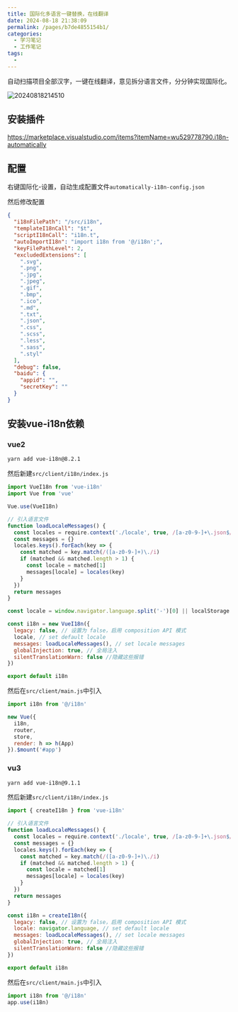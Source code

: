 ```yaml
---
title: 国际化多语言一键替换，在线翻译
date: 2024-08-18 21:38:09
permalink: /pages/b7de4855154b1/
categories:
  - 学习笔记
  - 工作笔记
tags:
  - 
---
```


自动扫描项目全部汉字，一键在线翻译，意见拆分语言文件，分分钟实现国际化。

![20240818214510](https://gcore.jsdelivr.net/gh/wu529778790/image/blog/20240818214510.png)

<!-- more -->

## 安装插件

<https://marketplace.visualstudio.com/items?itemName=wu529778790.i18n-automatically>

## 配置

右键国际化-设置，自动生成配置文件`automatically-i18n-config.json`

然后修改配置

```json
{
  "i18nFilePath": "/src/i18n",
  "templateI18nCall": "$t",
  "scriptI18nCall": "i18n.t",
  "autoImportI18n": "import i18n from '@/i18n';",
  "keyFilePathLevel": 2,
  "excludedExtensions": [
    ".svg",
    ".png",
    ".jpg",
    ".jpeg",
    ".gif",
    ".bmp",
    ".ico",
    ".md",
    ".txt",
    ".json",
    ".css",
    ".scss",
    ".less",
    ".sass",
    ".styl"
  ],
  "debug": false,
  "baidu": {
    "appid": "",
    "secretKey": ""
  }
}
```

## 安装vue-i18n依赖

### vue2

```sh
yarn add vue-i18n@8.2.1
```

然后新建`src/client/i18n/index.js`

```js
import VueI18n from 'vue-i18n'
import Vue from 'vue'

Vue.use(VueI18n)

// 引入语言文件
function loadLocaleMessages() {
  const locales = require.context('./locale', true, /[a-z0-9-]+\.json$/i)
  const messages = {}
  locales.keys().forEach(key => {
    const matched = key.match(/([a-z0-9-]+)\./i)
    if (matched && matched.length > 1) {
      const locale = matched[1]
      messages[locale] = locales(key)
    }
  })
  return messages
}

const locale = window.navigator.language.split('-')[0] || localStorage.getItem('locale') || 'zh'

const i18n = new VueI18n({
  legacy: false, // 设置为 false，启用 composition API 模式
  locale, // set default locale
  messages: loadLocaleMessages(), // set locale messages
  globalInjection: true, // 全局注入
  silentTranslationWarn: false //隐藏这些报错
})

export default i18n
```

然后在`src/client/main.js`中引入

```js
import i18n from '@/i18n'

new Vue({
  i18n,
  router,
  store,
  render: h => h(App)
}).$mount('#app')
```

### vu3

```sh
yarn add vue-i18n@9.1.1
```

然后新建`src/client/i18n/index.js`

```js
import { createI18n } from 'vue-i18n'

// 引入语言文件
function loadLocaleMessages() {
  const locales = require.context('./locale', true, /[a-z0-9-]+\.json$/i)
  const messages = {}
  locales.keys().forEach(key => {
    const matched = key.match(/([a-z0-9-]+)\./i)
    if (matched && matched.length > 1) {
      const locale = matched[1]
      messages[locale] = locales(key)
    }
  })
  return messages
}

const i18n = createI18n({
  legacy: false, // 设置为 false，启用 composition API 模式
  locale: navigator.language, // set default locale
  messages: loadLocaleMessages(), // set locale messages
  globalInjection: true, // 全局注入
  silentTranslationWarn: false //隐藏这些报错
})

export default i18n
```

然后在`src/client/main.js`中引入

```js
import i18n from '@/i18n'
app.use(i18n)
```
